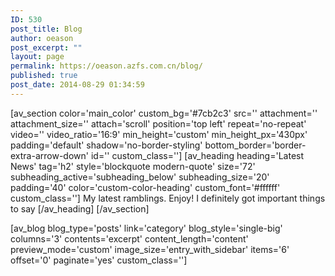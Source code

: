 ```yaml
---
ID: 530
post_title: Blog
author: oeason
post_excerpt: ""
layout: page
permalink: https://oeason.azfs.com.cn/blog/
published: true
post_date: 2014-08-29 01:34:59
---
```

[av_section color='main_color' custom_bg='#7cb2c3' src='' attachment='' attachment_size='' attach='scroll' position='top left' repeat='no-repeat' video='' video_ratio='16:9' min_height='custom' min_height_px='430px' padding='default' shadow='no-border-styling' bottom_border='border-extra-arrow-down' id='' custom_class='']
[av_heading heading='Latest News' tag='h2' style='blockquote modern-quote' size='72' subheading_active='subheading_below' subheading_size='20' padding='40' color='custom-color-heading' custom_font='#ffffff' custom_class='']
My latest ramblings.
Enjoy! I definitely got important things to say
[/av_heading]
[/av_section]

[av_blog blog_type='posts' link='category' blog_style='single-big' columns='3' contents='excerpt' content_length='content' preview_mode='custom' image_size='entry_with_sidebar' items='6' offset='0' paginate='yes' custom_class='']